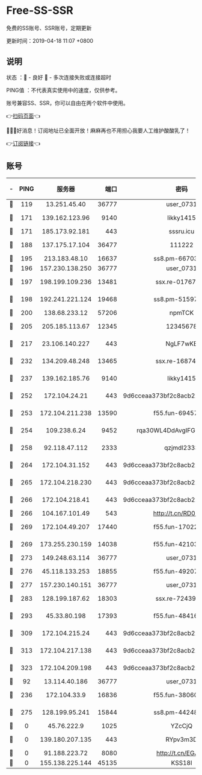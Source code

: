 # Free-SS-SSR

免费的SS账号、SSR账号，定期更新

更新时间：2019-04-18 11:07 +0800

## 说明

状态     ：🙂 - 良好 🙁 - 多次连接失败或连接超时

PING值   ：不代表真实使用中的速度，仅供参考。

账号兼容SS、SSR，你可以自由在两个软件中使用。

👉[扫码页面](https://liesauer.github.io/Free-SS-SSR/)👈

🎉🎉🎉好消息！订阅地址已全面开放！麻麻再也不用担心我要人工维护酸酸乳了！

👉[订阅链接](https://www.liesauer.net/yogurt/subscribe?ACCESS_TOKEN=DAYxR3mMaZAsaqUb)👈

## 账号

|-|PING|服务器|端口|密码|加密方式|区域|
|:----:|:----:|:-----:|-----:|:----:|:----:|:----:|
|🙂|119|13.251.45.40|36777|user_0731|chacha20|SG|
|🙂|171|139.162.123.96|9140|likky1415|aes-256-cfb|JP|
|🙂|171|185.173.92.181|443|sssru.icu|rc4-md5|RU|
|🙂|188|137.175.17.104|36477|111222|aes-256-cfb|US|
|🙂|195|213.183.48.10|16637|ss8.pm-66703665|rc4-md5|RU|
|🙂|196|157.230.138.250|36777|user_0731|chacha20|US|
|🙂|197|198.199.109.236|13481|ssx.re-01767195|aes-256-cfb|US|
|🙂|198|192.241.221.124|19468|ss8.pm-51597201|aes-256-cfb|US|
|🙂|200|138.68.233.12|57206|npmTCK|rc4-md5|US|
|🙂|205|205.185.113.67|12345|12345678|aes-256-cfb|US|
|🙂|217|23.106.140.227|443|NgLF7wKB|aes-256-cfb|US|
|🙂|232|134.209.48.248|13465|ssx.re-16874270|aes-256-cfb|US|
|🙂|237|139.162.185.76|9140|likky1415|aes-256-cfb|DE|
|🙂|252|172.104.24.21|443|9d6cceaa373bf2c8acb22e60b6a58be6|aes-256-cfb|US|
|🙂|253|172.104.211.238|13590|f55.fun-69457101|aes-256-cfb|US|
|🙂|254|109.238.6.24|9452|rqa30WL4DdAvgIFG6Fs3znzTa|aes-256-cfb|FR|
|🙂|258|92.118.47.112|2333|qzjmdl2333|aes-256-cfb|US|
|🙂|264|172.104.31.152|443|9d6cceaa373bf2c8acb22e60b6a58be6|aes-256-cfb|US|
|🙂|265|172.104.218.230|443|9d6cceaa373bf2c8acb22e60b6a58be6|aes-256-cfb|US|
|🙂|266|172.104.218.41|443|9d6cceaa373bf2c8acb22e60b6a58be6|aes-256-cfb|US|
|🙂|266|104.167.101.49|543|http://t.cn/RD0D7sx|rc4-md5|CA|
|🙂|269|172.104.49.207|17440|f55.fun-17022600|aes-256-cfb|SG|
|🙂|269|173.255.230.159|14038|f55.fun-42103818|aes-256-cfb|US|
|🙂|273|149.248.63.114|36777|user_0731|chacha20|CA|
|🙂|276|45.118.133.253|18855|f55.fun-49207918|aes-256-cfb|SG|
|🙂|277|157.230.140.151|36777|user_0731|chacha20|US|
|🙂|283|128.199.187.62|18303|ssx.re-72439471|aes-256-cfb|SG|
|🙂|293|45.33.80.198|17393|f55.fun-48416264|aes-256-cfb|US|
|🙂|309|172.104.215.24|443|9d6cceaa373bf2c8acb22e60b6a58be6|aes-256-cfb|US|
|🙂|313|172.104.217.138|443|9d6cceaa373bf2c8acb22e60b6a58be6|aes-256-cfb|US|
|🙂|323|172.104.209.198|443|9d6cceaa373bf2c8acb22e60b6a58be6|aes-256-cfb|US|
|🙂|92|13.114.40.186|36777|user_0731|chacha20|JP|
|🙂|236|172.104.33.9|16836|f55.fun-38060503|aes-256-cfb|SG|
|🙂|275|128.199.95.241|15844|ss8.pm-44248567|aes-256-cfb|SG|
|🙁|0|45.76.222.9|1025|YZcCjQ|rc4-md5|JP|
|🙁|0|139.180.207.135|443|RYpv3m3D|aes-256-cfb|JP|
|🙁|0|91.188.223.72|8080|http://t.cn/EGJIyrl|rc4-md5|RU|
|🙁|0|155.138.225.144|45135|KSS18l|rc4-md5|US|
